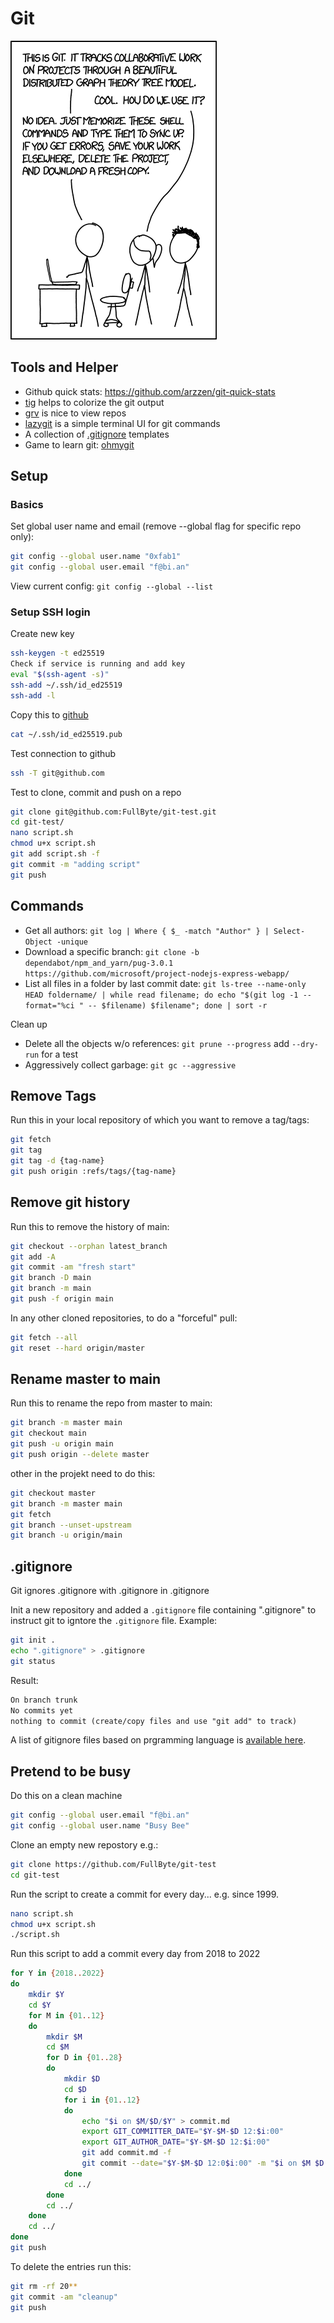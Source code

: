 # Git

![xkdc-git](_xkdc-git.png)

## Tools and Helper

- Github quick stats: <https://github.com/arzzen/git-quick-stats>
- [tig](https://github.com/jonas/tig) helps to colorize the git output
- [grv](https://github.com/rgburke/) is nice to view repos
- [lazygit](https://github.com/jesseduffield/lazygit) is a simple terminal UI for git commands
- A collection of [.gitignore](https://github.com/github/gitignore) templates
- Game to learn git: [ohmygit](https://ohmygit.org/)

## Setup

### Basics

Set global user name and email (remove --global flag for specific repo only):

``` sh
git config --global user.name "0xfab1"
git config --global user.email "f@bi.an"
```

View current config: ```git config --global --list```

### Setup SSH login

Create new key

``` sh
ssh-keygen -t ed25519
Check if service is running and add key
eval "$(ssh-agent -s)"
ssh-add ~/.ssh/id_ed25519
ssh-add -l
```

Copy this to [github](https://github.com/settings/ssh/new)

``` sh
cat ~/.ssh/id_ed25519.pub
```

Test connection to github

``` sh
ssh -T git@github.com
```

Test to clone, commit and push on a repo

``` sh
git clone git@github.com:FullByte/git-test.git
cd git-test/
nano script.sh
chmod u+x script.sh
git add script.sh -f
git commit -m "adding script"
git push
```

## Commands

- Get all authors: ```git log | Where { $_ -match "Author" } | Select-Object -unique```
- Download a specific branch: ```git clone -b dependabot/npm_and_yarn/pug-3.0.1 https://github.com/microsoft/project-nodejs-express-webapp/```
- List all files in a folder by last commit date: ```git ls-tree --name-only HEAD foldername/ | while read filename; do echo "$(git log -1 --format="%ci " -- $filename) $filename"; done | sort -r```

Clean up

- Delete all the objects w/o references: ```git prune --progress``` add ```--dry-run``` for a test
- Aggressively collect garbage: ```git gc --aggressive```

## Remove Tags

Run this in your local repository of which you want to remove a tag/tags:

``` sh
git fetch
git tag
git tag -d {tag-name}
git push origin :refs/tags/{tag-name}
```

## Remove git history

Run this to remove the history of main:

``` sh
git checkout --orphan latest_branch
git add -A
git commit -am "fresh start"
git branch -D main
git branch -m main
git push -f origin main
```

In any other cloned repositories, to do a "forceful" pull:

``` sh
git fetch --all
git reset --hard origin/master
```

## Rename master to main

Run this to rename the repo from master to main:

``` sh
git branch -m master main
git checkout main
git push -u origin main
git push origin --delete master
```

other in the projekt need to do this:

``` sh
git checkout master
git branch -m master main
git fetch
git branch --unset-upstream
git branch -u origin/main
```

## .gitignore

Git ignores .gitignore with .gitignore in .gitignore

Init a new repository and added a `.gitignore` file containing ".gitignore" to instruct git to igntore the `.gitignore` file. Example:

``` sh
git init .
echo ".gitignore" > .gitignore
git status
```

Result:

``` txt
On branch trunk
No commits yet
nothing to commit (create/copy files and use "git add" to track)
```

A list of gitignore files based on prgramming language is [available here](https://github.com/github/gitignore).

## Pretend to be busy

Do this on a clean machine

``` sh
git config --global user.email "f@bi.an"
git config --global user.name "Busy Bee"
```

Clone an empty new repostory e.g.:

``` sh
git clone https://github.com/FullByte/git-test
cd git-test
```

Run the script to create a commit for every day... e.g. since 1999.

``` sh
nano script.sh
chmod u+x script.sh
./script.sh
```

Run this script to add a commit every day from 2018 to 2022

``` sh
for Y in {2018..2022}
do
    mkdir $Y
    cd $Y
    for M in {01..12}
    do
        mkdir $M
        cd $M
        for D in {01..28}
        do
            mkdir $D
            cd $D
            for i in {01..12}
            do
                echo "$i on $M/$D/$Y" > commit.md
                export GIT_COMMITTER_DATE="$Y-$M-$D 12:$i:00"
                export GIT_AUTHOR_DATE="$Y-$M-$D 12:$i:00"
                git add commit.md -f
                git commit --date="$Y-$M-$D 12:0$i:00" -m "$i on $M $D $Y"
            done
            cd ../
        done
        cd ../
    done
    cd ../
done
git push
```

To delete the entries run this:

``` sh
git rm -rf 20**
git commit -am "cleanup"
git push
```
